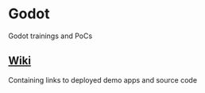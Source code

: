 # Godot
Godot trainings and PoCs

## [Wiki](https://github.com/Seppo007/Godot/wiki)
Containing links to deployed demo apps and source code


